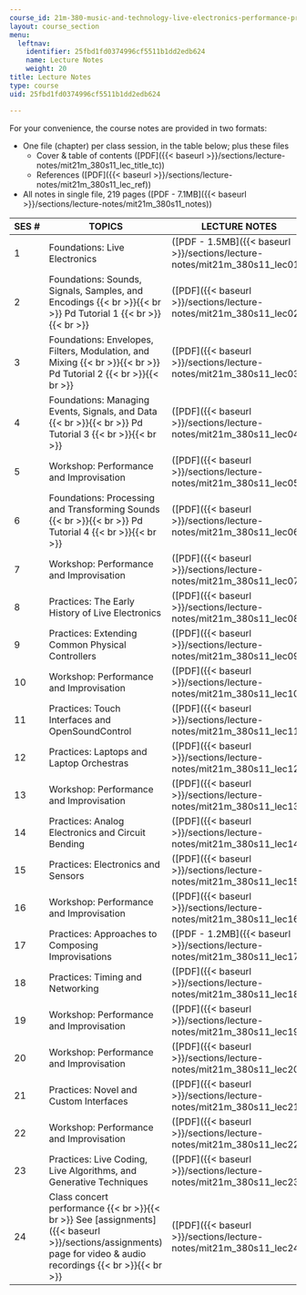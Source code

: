 ```yaml
---
course_id: 21m-380-music-and-technology-live-electronics-performance-practices-spring-2011
layout: course_section
menu:
  leftnav:
    identifier: 25fbd1fd0374996cf5511b1dd2edb624
    name: Lecture Notes
    weight: 20
title: Lecture Notes
type: course
uid: 25fbd1fd0374996cf5511b1dd2edb624

---
```


For your convenience, the course notes are provided in two formats:

*   One file (chapter) per class session, in the table below; plus these files  
    *   Cover & table of contents ([PDF]({{< baseurl >}}/sections/lecture-notes/mit21m_380s11_lec_title_tc))
    *   References ([PDF]({{< baseurl >}}/sections/lecture-notes/mit21m_380s11_lec_ref))
*   All notes in single file, 219 pages ([PDF - 7.1MB]({{< baseurl >}}/sections/lecture-notes/mit21m_380s11_notes))

| SES # | TOPICS | LECTURE NOTES |
| --- | --- | --- |
| 1 | Foundations: Live Electronics | ([PDF - 1.5MB]({{< baseurl >}}/sections/lecture-notes/mit21m_380s11_lec01)) |
| 2 | Foundations: Sounds, Signals, Samples, and Encodings {{< br >}}{{< br >}} Pd Tutorial 1 {{< br >}}{{< br >}}  | ([PDF]({{< baseurl >}}/sections/lecture-notes/mit21m_380s11_lec02)) |
| 3 | Foundations: Envelopes, Filters, Modulation, and Mixing {{< br >}}{{< br >}} Pd Tutorial 2 {{< br >}}{{< br >}}  | ([PDF]({{< baseurl >}}/sections/lecture-notes/mit21m_380s11_lec03)) |
| 4 | Foundations: Managing Events, Signals, and Data {{< br >}}{{< br >}} Pd Tutorial 3 {{< br >}}{{< br >}}  | ([PDF]({{< baseurl >}}/sections/lecture-notes/mit21m_380s11_lec04)) |
| 5 | Workshop: Performance and Improvisation | ([PDF]({{< baseurl >}}/sections/lecture-notes/mit21m_380s11_lec05)) |
| 6 | Foundations: Processing and Transforming Sounds {{< br >}}{{< br >}} Pd Tutorial 4 {{< br >}}{{< br >}}  | ([PDF]({{< baseurl >}}/sections/lecture-notes/mit21m_380s11_lec06)) |
| 7 | Workshop: Performance and Improvisation | ([PDF]({{< baseurl >}}/sections/lecture-notes/mit21m_380s11_lec07)) |
| 8 | Practices: The Early History of Live Electronics | ([PDF]({{< baseurl >}}/sections/lecture-notes/mit21m_380s11_lec08)) |
| 9 | Practices: Extending Common Physical Controllers | ([PDF]({{< baseurl >}}/sections/lecture-notes/mit21m_380s11_lec09)) |
| 10 | Workshop: Performance and Improvisation | ([PDF]({{< baseurl >}}/sections/lecture-notes/mit21m_380s11_lec10)) |
| 11 | Practices: Touch Interfaces and OpenSoundControl | ([PDF]({{< baseurl >}}/sections/lecture-notes/mit21m_380s11_lec11)) |
| 12 | Practices: Laptops and Laptop Orchestras | ([PDF]({{< baseurl >}}/sections/lecture-notes/mit21m_380s11_lec12)) |
| 13 | Workshop: Performance and Improvisation | ([PDF]({{< baseurl >}}/sections/lecture-notes/mit21m_380s11_lec13)) |
| 14 | Practices: Analog Electronics and Circuit Bending | ([PDF]({{< baseurl >}}/sections/lecture-notes/mit21m_380s11_lec14)) |
| 15 | Practices: Electronics and Sensors | ([PDF]({{< baseurl >}}/sections/lecture-notes/mit21m_380s11_lec15)) |
| 16 | Workshop: Performance and Improvisation | ([PDF]({{< baseurl >}}/sections/lecture-notes/mit21m_380s11_lec16)) |
| 17 | Practices: Approaches to Composing Improvisations | ([PDF - 1.2MB]({{< baseurl >}}/sections/lecture-notes/mit21m_380s11_lec17)) |
| 18 | Practices: Timing and Networking | ([PDF]({{< baseurl >}}/sections/lecture-notes/mit21m_380s11_lec18)) |
| 19 | Workshop: Performance and Improvisation | ([PDF]({{< baseurl >}}/sections/lecture-notes/mit21m_380s11_lec19)) |
| 20 | Workshop: Performance and Improvisation | ([PDF]({{< baseurl >}}/sections/lecture-notes/mit21m_380s11_lec20)) |
| 21 | Practices: Novel and Custom Interfaces | ([PDF]({{< baseurl >}}/sections/lecture-notes/mit21m_380s11_lec21)) |
| 22 | Workshop: Performance and Improvisation | ([PDF]({{< baseurl >}}/sections/lecture-notes/mit21m_380s11_lec22)) |
| 23 | Practices: Live Coding, Live Algorithms, and Generative Techniques | ([PDF]({{< baseurl >}}/sections/lecture-notes/mit21m_380s11_lec23)) |
| 24 | Class concert performance {{< br >}}{{< br >}} See [assignments]({{< baseurl >}}/sections/assignments) page for video & audio recordings {{< br >}}{{< br >}}  | ([PDF]({{< baseurl >}}/sections/lecture-notes/mit21m_380s11_lec24))
